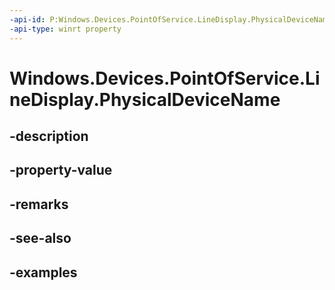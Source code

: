 ```yaml
---
-api-id: P:Windows.Devices.PointOfService.LineDisplay.PhysicalDeviceName
-api-type: winrt property
---
```


<!-- Property syntax.
public string PhysicalDeviceName { get; }
-->

# Windows.Devices.PointOfService.LineDisplay.PhysicalDeviceName

## -description

## -property-value

## -remarks

## -see-also

## -examples

